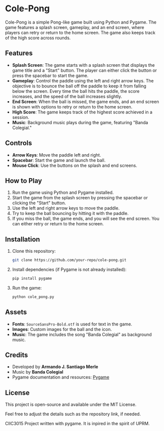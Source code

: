 # Cole-Pong

Cole-Pong is a simple Pong-like game built using Python and Pygame. The game features a splash screen, gameplay, and an end screen, where players can retry or return to the home screen. The game also keeps track of the high score across rounds.

## Features

- **Splash Screen**: The game starts with a splash screen that displays the game title and a "Start" button. The player can either click the button or press the spacebar to start the game.
- **Gameplay**: Control the paddle using the left and right arrow keys. The objective is to bounce the ball off the paddle to keep it from falling below the screen. Every time the ball hits the paddle, the score increases, and the speed of the ball increases slightly.
- **End Screen**: When the ball is missed, the game ends, and an end screen is shown with options to retry or return to the home screen.
- **High Score**: The game keeps track of the highest score achieved in a session.
- **Music**: Background music plays during the game, featuring "Banda Colegial."

## Controls

- **Arrow Keys**: Move the paddle left and right.
- **Spacebar**: Start the game and launch the ball.
- **Mouse Click**: Use the buttons on the splash and end screens.

## How to Play

1. Run the game using Python and Pygame installed.
2. Start the game from the splash screen by pressing the spacebar or clicking the "Start" button.
3. Use the left and right arrow keys to move the paddle.
4. Try to keep the ball bouncing by hitting it with the paddle.
5. If you miss the ball, the game ends, and you will see the end screen. You can either retry or return to the home screen.

## Installation

1. Clone this repository:

   ```bash
   git clone https://github.com/your-repo/cole-pong.git
   ```

2. Install dependencies (if Pygame is not already installed):

   ```bash
   pip install pygame
   ```

3. Run the game:

   ```bash
   python cole_pong.py
   ```

## Assets

- **Fonts**: `SourceSansPro-Bold.otf` is used for text in the game.
- **Images**: Custom images for the ball and the icon.
- **Music**: The game includes the song "Banda Colegial" as background music.

## Credits

- Developed by **Armando J. Santiago Merle**
- Music by **Banda Colegial**
- Pygame documentation and resources: [Pygame](https://www.pygame.org/)

## License

This project is open-source and available under the MIT License.

Feel free to adjust the details such as the repository link, if needed.


CIIC3015 Project written with pygame. It is inpired in the spirit of UPRM.

